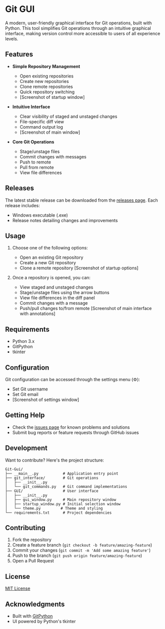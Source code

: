 # Git GUI

A modern, user-friendly graphical interface for Git operations, built with Python. This tool simplifies Git operations through an intuitive graphical interface, making version control more accessible to users of all experience levels.

## Features

- **Simple Repository Management**
  - Open existing repositories
  - Create new repositories 
  - Clone remote repositories
  - Quick repository switching
  - [Screenshot of startup window]

- **Intuitive Interface**
  - Clear visibility of staged and unstaged changes
  - File-specific diff view
  - Command output log
  - [Screenshot of main window]

- **Core Git Operations**
  - Stage/unstage files
  - Commit changes with messages
  - Push to remote
  - Pull from remote
  - View file differences


## Releases

The latest stable release can be downloaded from the [releases page](https://github.com/I-had-a-bad-idea/Git-Gui/releases). Each release includes:
- Windows executable (.exe)
- Release notes detailing changes and improvements


## Usage

1. Choose one of the following options:
   - Open an existing Git repository
   - Create a new Git repository
   - Clone a remote repository
   [Screenshot of startup options]

2. Once a repository is opened, you can:
   - View staged and unstaged changes
   - Stage/unstage files using the arrow buttons
   - View file differences in the diff panel
   - Commit changes with a message
   - Push/pull changes to/from remote
   [Screenshot of main interface with annotations]

## Requirements

- Python 3.x
- GitPython
- tkinter

## Configuration

Git configuration can be accessed through the settings menu (⚙):
- Set Git username
- Set Git email
- [Screenshot of settings window]


## Getting Help

- Check the [issues page](https://github.com/I-had-a-bad-idea/Git-Gui/issues) for known problems and solutions
- Submit bug reports or feature requests through GitHub issues


## Development

Want to contribute? Here's the project structure:

```
Git-Gui/
├── __main__.py           # Application entry point
├── git_interface/        # Git operations
│   ├── __init__.py
│   └── git_commands.py   # Git command implementations
├── GUI/                  # User interface
│   ├── __init__.py
│   ├── gui_window.py     # Main repository window
│   ├── startup_window.py # Initial selection window
│   └── theme.py         # Theme and styling
└── requirements.txt      # Project dependencies
```


## Contributing

1. Fork the repository
2. Create a feature branch (`git checkout -b feature/amazing-feature`)
3. Commit your changes (`git commit -m 'Add some amazing feature'`)
4. Push to the branch (`git push origin feature/amazing-feature`)
5. Open a Pull Request

## License

[MIT License](LICENSE)

## Acknowledgments

- Built with [GitPython](https://gitpython.readthedocs.io/)
- UI powered by Python's tkinter

